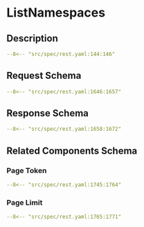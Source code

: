 # ListNamespaces

## Description

```yaml
--8<-- "src/spec/rest.yaml:144:146"
```

## Request Schema

```yaml
--8<-- "src/spec/rest.yaml:1646:1657"
```
## Response Schema

```yaml
--8<-- "src/spec/rest.yaml:1658:1672"
```

## Related Components Schema
### Page Token

```yaml
--8<-- "src/spec/rest.yaml:1745:1764"
```
### Page Limit

```yaml
--8<-- "src/spec/rest.yaml:1765:1771"
```
